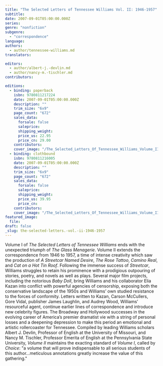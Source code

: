 ```yaml
---
title: "The Selected Letters of Tennessee Williams Vol. II: 1946-1957"
subtitle:
date: 2007-09-01T05:00:00.000Z
series:
genre: "nonfiction"
subgenre:
  - "correspondence"
language:
authors:
  - author/tennessee-williams.md
translators:

editors:
  - author/albert-j.-devlin.md
  - author/nancy-m.-tischler.md
contributors:

editions:
  - binding: paperback
    isbn: 9780811217224
    date: 2007-09-01T05:00:00.000Z
    description: ""
    trim_size: "6x9"
    page_count: "672"
    sales_data:
      forsale: false
      saleprice:
      shipping_weight:
      price_us: 22.95
      price_cn: 29.00
    contributors:
    cover_image: "/The_Selected_Letters_Of_Tennessee_Williams_Volume_II.jpg"
  - binding: clothbound
    isbn: 9780811216005
    date: 2007-09-01T05:00:00.000Z
    description: ""
    trim_size: "6x9"
    page_count: "672"
    sales_data:
      forsale: false
      saleprice:
      shipping_weight:
      price_us: 39.95
      price_cn:
    contributors:
    cover_image: "/The_Selected_Letters_Of_Tennessee_Williams_Volume_II.jpg"
featured_image:
  file:
draft: false
_slug: the-selected-letters.-vol.-ii-1946-1957
---
```


Volume I of _The Selected Letters of Tennessee Williams_ ends with the unexpected triumph of _The Glass Menagerie_. Volume II extends the correspondence from 1946 to 1957, a time of intense creativity which saw the production of _A Streetcar Named Desire_, _The Rose Tattoo_, _Camino Real_, and _Cat on a Hot Tin Roof_. Following the immense success of _Streetcar_, Williams struggles to retain his prominence with a prodigious outpouring of stories, poetry, and novels as well as plays. Several major film projects, including the notorious _Baby Doll_, bring Williams and his collaborator Elia Kazan into conflict with powerful agencies of censorship, exposing both the conservative landscape of the 1950s and Williams’ own studied resistance to the forces of conformity. Letters written to Kazan, Carson McCullers, Gore Vidal, publisher James Laughlin, and Audrey Wood, Williams’ resourceful agent, continue earlier lines of correspondence and introduce new celebrity figures. The Broadway and Hollywood successes in the evolving career of America’s premier dramatist vie with a string of personal losses and a deepening depression to make this period an emotional and artistic rollercoaster for Tennessee. Compiled by leading Williams scholars Albert J. Devlin, Professor of English at the University of Missouri, and Nancy M. Tischler, Professor Emerita of English at the Pennsylvania State University, _Volume II_ maintains the exacting standard of _Volume I_, called by _Choice_: "a volume that will prove indispensable to all serious students of this author...meticulous annotations greatly increase the value of this gathering."

